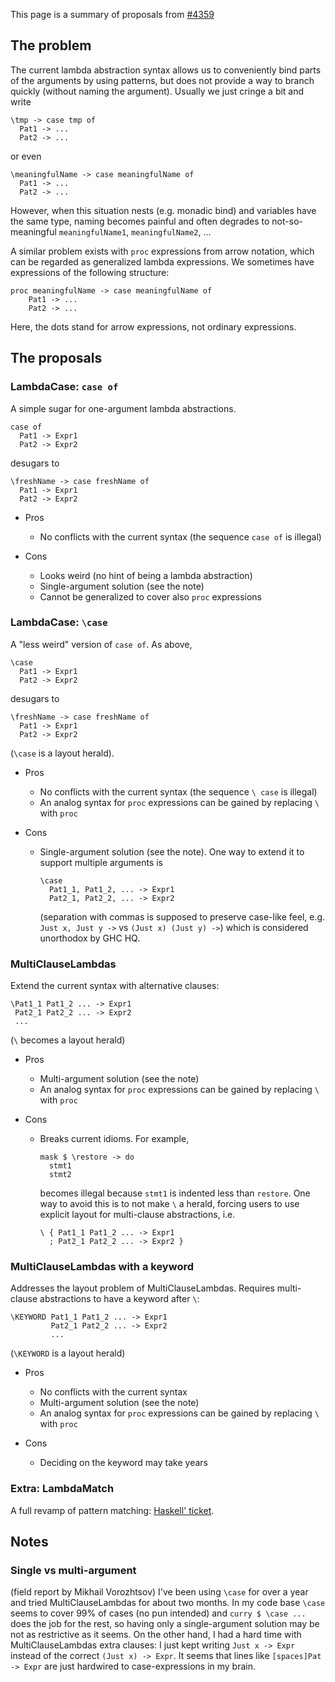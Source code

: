 
This page is a summary of proposals from [\#4359](https://gitlab.haskell.org//ghc/ghc/issues/4359)

## The problem


The current lambda abstraction syntax allows us to conveniently bind parts of the arguments by using patterns, but does not provide a way to branch quickly (without naming the argument). Usually we just cringe a bit and write

```wiki
\tmp -> case tmp of
  Pat1 -> ...
  Pat2 -> ...
```


or even

```wiki
\meaningfulName -> case meaningfulName of
  Pat1 -> ...
  Pat2 -> ...
```


However, when this situation nests (e.g. monadic bind) and variables have the same type, naming becomes painful and often degrades to not-so-meaningful ```meaningfulName1```, ```meaningfulName2```, ...


A similar problem exists with `proc` expressions from arrow notation, which can be regarded as generalized lambda expressions. We sometimes have expressions of the following structure:

```wiki
proc meaningfulName -> case meaningfulName of
    Pat1 -> ...
    Pat2 -> ...
```


Here, the dots stand for arrow expressions, not ordinary expressions.

## The proposals

### LambdaCase: ```case of```


A simple sugar for one-argument lambda abstractions.

```wiki
case of
  Pat1 -> Expr1
  Pat2 -> Expr2
```


desugars to

```wiki
\freshName -> case freshName of
  Pat1 -> Expr1
  Pat2 -> Expr2
```

- Pros

  - No conflicts with the current syntax (the sequence ```case of``` is illegal)
- Cons

  - Looks weird (no hint of being a lambda abstraction)
  - Single-argument solution (see the note)
  - Cannot be generalized to cover also `proc` expressions

### LambdaCase: ```\case```


A "less weird" version of ```case of```. As above,

```wiki
\case
  Pat1 -> Expr1
  Pat2 -> Expr2
```


desugars to

```wiki
\freshName -> case freshName of
  Pat1 -> Expr1
  Pat2 -> Expr2
```


(```\case``` is a layout herald).

- Pros

  - No conflicts with the current syntax (the sequence ```\ case``` is illegal)
  - An analog syntax for `proc` expressions can be gained by replacing `\` with `proc`
- Cons

  - Single-argument solution (see the note). One way to extend it to support multiple arguments is

    ```wiki
    \case
      Pat1_1, Pat1_2, ... -> Expr1
      Pat2_1, Pat2_2, ... -> Expr2
    ```

    (separation with commas is supposed to preserve case-like feel, e.g. ```Just x, Just y ->``` vs ```(Just x) (Just y) ->```) which is considered unorthodox by GHC HQ.

### MultiClauseLambdas


Extend the current syntax with alternative clauses:

```wiki
\Pat1_1 Pat1_2 ... -> Expr1
 Pat2_1 Pat2_2 ... -> Expr2
 ...
```


(```\``` becomes a layout herald)

- Pros

  - Multi-argument solution (see the note)
  - An analog syntax for `proc` expressions can be gained by replacing `\` with `proc`
- Cons

  - Breaks current idioms. For example,

    ```wiki
    mask $ \restore -> do
      stmt1
      stmt2
    ```

    becomes illegal because ```stmt1``` is indented less than ```restore```. One way to avoid this is to not make ```\``` a herald, forcing users to use explicit layout for multi-clause abstractions, i.e.

    ```wiki
    \ { Pat1_1 Pat1_2 ... -> Expr1
      ; Pat2_1 Pat2_2 ... -> Expr2 }
    ```

### MultiClauseLambdas with a keyword


Addresses the layout problem of MultiClauseLambdas. Requires multi-clause abstractions to have a keyword after ```\```:

```wiki
\KEYWORD Pat1_1 Pat1_2 ... -> Expr1
         Pat2_1 Pat2_2 ... -> Expr2
         ...
```


(```\KEYWORD``` is a layout herald)

- Pros

  - No conflicts with the current syntax
  - Multi-argument solution (see the note)
  - An analog syntax for `proc` expressions can be gained by replacing `\` with `proc`
- Cons

  - Deciding on the keyword may take years

### Extra: LambdaMatch


A full revamp of pattern matching: [ Haskell' ticket](http://hackage.haskell.org/trac/haskell-prime/ticket/114).

## Notes

### Single vs multi-argument


(field report by Mikhail Vorozhtsov) I've been using ```\case``` for over a year and tried MultiClauseLambdas for about two months. In my code base ```\case``` seems to cover 99% of cases (no pun intended) and ```curry $ \case ...``` does the job for the rest, so having only a single-argument solution may be not as restrictive as it seems. On the other hand, I had a hard time with MultiClauseLambdas extra clauses: I just kept writing ```Just x -> Expr``` instead of the correct ```(Just x) -> Expr```. It seems that lines like ```[spaces]Pat -> Expr``` are just hardwired to case-expressions in my brain.
